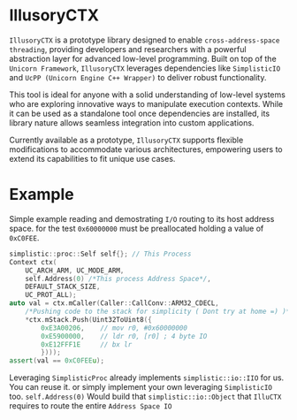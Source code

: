 # IllusoryCTX

`IllusoryCTX` is a prototype library designed to enable `cross-address-space threading`, providing developers and researchers with a powerful abstraction layer for advanced low-level programming. Built on top of the `Unicorn Framework`, `IllusoryCTX` leverages dependencies like `SimplisticIO` and `UcPP (Unicorn Engine C++ Wrapper)` to deliver robust functionality.

This tool is ideal for anyone with a solid understanding of low-level systems who are exploring innovative ways to manipulate execution contexts. While it can be used as a standalone tool once dependencies are installed, its library nature allows seamless integration into custom applications.

Currently available as a prototype, `IllusoryCTX` supports flexible modifications to accommodate various architectures, empowering users to extend its capabilities to fit unique use cases.

# Example
Simple example reading and demostrating `I/O` routing to its host address space. for the test  `0x60000000` must be preallocated holding a value of `0xC0FEE`. 

```cpp
simplistic::proc::Self self{}; // This Process
Context ctx(
    UC_ARCH_ARM, UC_MODE_ARM,
    self.Address(0) /*This process Address Space*/,
    DEFAULT_STACK_SIZE,
    UC_PROT_ALL);
auto val = ctx.mCaller(Caller::CallConv::ARM32_CDECL,
    /*Pushing code to the stack for simplicity ( Dont try at home =) )*/
    *ctx.mStack.Push(Uint32ToUint8({
        0xE3A00206,    // mov r0, #0x60000000
        0xE5900000,    // ldr r0, [r0] ; 4 byte IO
        0xE12FFF1E     // bx lr
        })));
assert(val == 0xC0FEEu);
```
Leveraging `SimplisticProc` already implements `simplistic::io::IIO` for us. You can reuse it. or simply implement your own leveraging `SimplisticIO` too. `self.Address(0)` Would build that `simplistic::io::Object` that `IlluCTX` requires to route the entire `Address Space IO`
